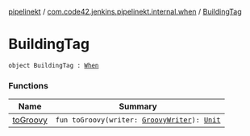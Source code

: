 [pipelinekt](../../index.md) / [com.code42.jenkins.pipelinekt.internal.when](../index.md) / [BuildingTag](./index.md)

# BuildingTag

`object BuildingTag : `[`When`](../../com.code42.jenkins.pipelinekt.core/-when.md)

### Functions

| Name | Summary |
|---|---|
| [toGroovy](to-groovy.md) | `fun toGroovy(writer: `[`GroovyWriter`](../../com.code42.jenkins.pipelinekt.core.writer/-groovy-writer/index.md)`): `[`Unit`](https://kotlinlang.org/api/latest/jvm/stdlib/kotlin/-unit/index.html) |
